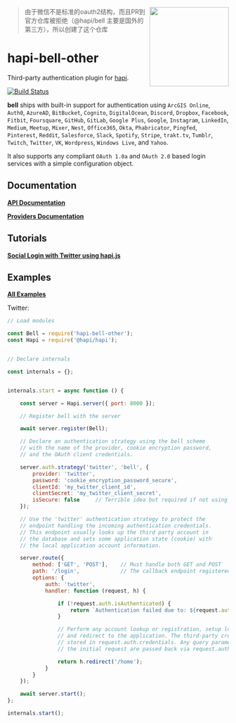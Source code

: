 <a href="http://hapijs.com"><img src="https://raw.githubusercontent.com/hapijs/assets/master/images/family.png" width="180px" align="right" /></a>

> 由于微信不是标准的oauth2结构，而且PR到官方仓库被拒绝（@hapi/bell 主要是国外的第三方），所以创建了这个仓库

# hapi-bell-other

Third-party authentication plugin for [hapi](https://github.com/hapijs/hapi).

[![Build Status](https://secure.travis-ci.org/hapijs/bell.svg?branch=master)](http://travis-ci.org/hapijs/bell)

**bell** ships with built-in support for authentication using `ArcGIS Online`, `Auth0`, `AzureAD`,
`BitBucket`, `Cognito`, `DigitalOcean`, `Discord`, `Dropbox`, `Facebook`, `Fitbit`, `Foursquare`,
`GitHub`, `GitLab`, `Google Plus`, `Google`, `Instagram`, `LinkedIn`, `Medium`, `Meetup`, `Mixer`,
`Nest`, `Office365`, `Okta`, `Phabricator`, `Pingfed`, `Pinterest`, `Reddit`, `Salesforce`, `Slack`,
`Spotify`, `Stripe`, `trakt.tv`, `Tumblr`, `Twitch`, `Twitter`, `VK`, `Wordpress`, `Windows Live`,
and `Yahoo`.

It also supports any compliant `OAuth 1.0a` and `OAuth 2.0` based login services with a simple
configuration object.

## Documentation

[**API Documentation**](API.md)

[**Providers Documentation**](Providers.md)

## Tutorials

[**Social Login with Twitter using hapi.js**](http://mph-web.de/social-signup-with-twitter-using-hapi-js/)

## Examples

[**All Examples**](/examples)

Twitter:

```js
// Load modules

const Bell = require('hapi-bell-other');
const Hapi = require('@hapi/hapi');


// Declare internals

const internals = {};


internals.start = async function () {

    const server = Hapi.server({ port: 8000 });

    // Register bell with the server

    await server.register(Bell);

    // Declare an authentication strategy using the bell scheme
    // with the name of the provider, cookie encryption password,
    // and the OAuth client credentials.

    server.auth.strategy('twitter', 'bell', {
        provider: 'twitter',
        password: 'cookie_encryption_password_secure',
        clientId: 'my_twitter_client_id',
        clientSecret: 'my_twitter_client_secret',
        isSecure: false     // Terrible idea but required if not using HTTPS especially if developing locally
    });

    // Use the 'twitter' authentication strategy to protect the
    // endpoint handling the incoming authentication credentials.
    // This endpoint usually looks up the third party account in
    // the database and sets some application state (cookie) with
    // the local application account information.

    server.route({
        method: ['GET', 'POST'],    // Must handle both GET and POST
        path: '/login',             // The callback endpoint registered with the provider
        options: {
            auth: 'twitter',
            handler: function (request, h) {

                if (!request.auth.isAuthenticated) {
                    return `Authentication failed due to: ${request.auth.error.message}`;
                }

                // Perform any account lookup or registration, setup local session,
                // and redirect to the application. The third-party credentials are
                // stored in request.auth.credentials. Any query parameters from
                // the initial request are passed back via request.auth.credentials.query.

                return h.redirect('/home');
            }
        }
    });

    await server.start();
};

internals.start();
```
